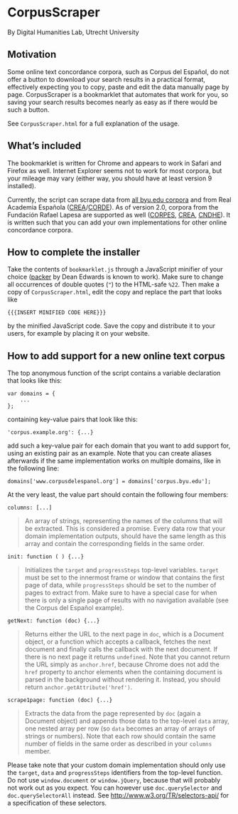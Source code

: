 CorpusScraper
=============

By Digital Humanities Lab, Utrecht University


Motivation
----------

Some online text concordance corpora, such as Corpus del Español, do not offer a button to download your search results in a practical format, effectively expecting you to copy, paste and edit the data manually page by page. CorpusScraper is a bookmarklet that automates that work for you, so saving your search results becomes nearly as easy as if there would be such a button.

See `CorpusScraper.html` for a full explanation of the usage.


What’s included
---------------

The bookmarklet is written for Chrome and appears to work in Safari and Firefox as well. Internet Explorer seems not to work for most corpora, but your mileage may vary (either way, you should have at least version 9 installed). 

Currently, the script can scrape data from [all byu.edu corpora](http://corpus.byu.edu/) and from Real Academia Española ([CREA](http://corpus.rae.es/creanet.html)/[CORDE](http://corpus.rae.es/cordenet.html)). As of version 2.0, corpora from the Fundación Rafael Lapesa are supported as well ([CORPES](http://web.frl.es/CORPES/view/inicioExterno.view), [CREA](http://web.frl.es/CREA/view/inicioExterno.view), [CNDHE](http://web.frl.es/CNDHE/view/inicioExterno.view)). It is written such that you can add your own implementations for other online concordance corpora.


How to complete the installer
-----------------------------

Take the contents of `bookmarklet.js` through a JavaScript minifier of your choice ([packer](http://dean.edwards.name/packer/) by Dean Edwards is known to work). Make sure to change all occurrences of double quotes (`"`) to the HTML-safe `%22`. Then make a copy of `CorpusScraper.html`, edit the copy and replace the part that looks like

    {{{INSERT MINIFIED CODE HERE}}}

by the minified JavaScript code. Save the copy and distribute it to your users, for example by placing it on your website.


How to add support for a new online text corpus
-----------------------------------------------

The top anonymous function of the script contains a variable declaration that looks like this:

    var domains = {
        ...
    };

containing key-value pairs that look like this:

    'corpus.example.org': {...}

add such a key-value pair for each domain that you want to add support for, using an existing pair as an example. Note that you can create aliases afterwards if the same implementation works on multiple domains, like in the following line:

    domains['www.corpusdelespanol.org'] = domains['corpus.byu.edu'];

At the very least, the value part should contain the following four members:

    columns: [...]

> An array of strings, representing the names of the columns that will be extracted. This is considered a promise. Every data row that your domain implementation outputs, should have the same length as this array and contain the corresponding fields in the same order.

    init: function ( ) {...}

> Initializes the `target` and `progressSteps` top-level variables. `target` must be set to the innermost frame or window that contains the first page of data, while `progressSteps` should be set to the number of pages to extract from. Make sure to have a special case for when there is only a single page of results with no navigation available (see the Corpus del Español example). 

    getNext: function (doc) {...}

> Returns either the URL to the next page in `doc`, which is a Document object, or a function which accepts a callback, fetches the next document and finally calls the callback with the next document. If there is no next page it returns `undefined`.
> Note that you cannot return the URL simply as `anchor.href`, because Chrome does not add the `href` property to anchor elements when the containing document is parsed in the background without rendering it. Instead, you should return `anchor.getAttribute('href')`.

    scrape1page: function (doc) {...}

> Extracts the data from the page represented by `doc` (again a Document object) and appends those data to the top-level `data` array, one nested array per row (so `data` becomes an array of arrays of strings or numbers). Note that each row should contain the same number of fields in the same order as described in your `columns` member.

Please take note that your custom domain implementation should only use the `target`, `data` and `progressSteps` identifiers from the top-level function. Do not use `window.document` or `window.jQuery`, because that will probably not work out as you expect. You can however use `doc.querySelector` and `doc.querySelectorAll` instead. See http://www.w3.org/TR/selectors-api/ for a specification of these selectors. 
